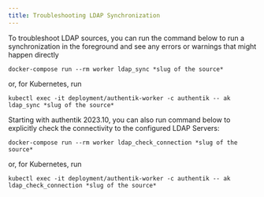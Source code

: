 ```yaml
---
title: Troubleshooting LDAP Synchronization
---
```


To troubleshoot LDAP sources, you can run the command below to run a synchronization in the foreground and see any errors or warnings that might happen directly

```
docker-compose run --rm worker ldap_sync *slug of the source*
```

or, for Kubernetes, run

```
kubectl exec -it deployment/authentik-worker -c authentik -- ak ldap_sync *slug of the source*
```

Starting with authentik 2023.10, you can also run command below to explicitly check the connectivity to the configured LDAP Servers:

```
docker-compose run --rm worker ldap_check_connection *slug of the source*
```

or, for Kubernetes, run

```
kubectl exec -it deployment/authentik-worker -c authentik -- ak ldap_check_connection *slug of the source*
```
